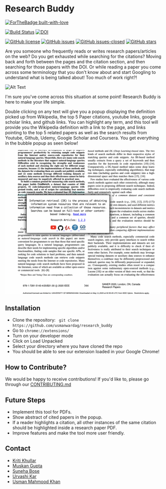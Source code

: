  # Research Buddy 

[![ForTheBadge built-with-love](http://ForTheBadge.com/images/badges/built-with-love.svg)](https://GitHub.com/usmanwardag/research_buddy)

[![Build Status](https://app.travis-ci.com/usmanwardag/research_buddy.svg?branch=main)](https://app.travis-ci.com/usmanwardag/research_buddy)
[![DOI](https://zenodo.org/badge/DOI/10.5281/zenodo.5542634.svg)](https://doi.org/10.5281/zenodo.5542634)

[![GitHub license](https://img.shields.io/github/license/usmanwardag/research_buddy)](https://github.com/usmanwardag/research_buddy/blob/main/LICENSE)
[![GitHub issues](https://img.shields.io/github/issues/usmanwardag/research_buddy)](https://github.com/usmanwardag/research_buddy/issues)
[![GitHub issues-closed](https://img.shields.io/github/issues-closed/usmanwardag/research_buddy)](https://github.com/usmanwardag/research_buddy/issues?q=is%3Aissue+is%3Aclosed)
[![GitHub stars](https://img.shields.io/github/stars/usmanwardag/research_buddy)](https://github.com/usmanwardag/research_buddy/stargazers)


Are you someone who frequently reads or writes research papers/articles on the web? Do you get exhausted while searching for the citations? Moving back and forth between the pages and the citation section, and then searching for those papers with the DOI. Or while reading a paper you come across some terminology that you don't know about and start Googling to understand what is being talked about! Too much of work right?!


![Alt Text](https://media.giphy.com/media/oirLISmToyoeI/giphy.gif?cid=ecf05e47dlrdgathxxv740g1jekiz6zdq9ycppxzdd4dyvo0&rid=giphy.gif&ct=g)


I'm sure you've come across this situation at some point! Research Buddy is here to make your life simple.

Double clicking on any text will give you a popup displaying the definition picked up from Wikipedia, the top 5 Paper citations, youtube links, google scholar links, and github links. You can highlight any term, and this tool will provide you the Wikipedia definition with a link to the page, and links pointing to the top 5 related papers as well as the search results from Youtube, Github, Udemy, Google Scholar and Coursera. You get everything in the bubble popup as seen below!

![alt text](Image1.png)

## Installation

 - Clone the repository: 
 ` git clone https://github.com/usmanwardag/research_buddy`
 - Go to `chrome://extensions/`
 - Turn on your developer mode
 - Click on Load Unpacked
 - Select your directory where you have cloned the repo
 - You should be able to see our extension loaded in your Google Chrome!


## How to Contribute?
  
 We would be happy to receive contributions! If you'd like to, please go through our [CONTRIBUTING.md](https://github.com/usmanwardag/research_buddy/blob/main/CONTRIBUTING.md)
 
 ## Future Steps 
  - Implement this tool for PDFs.
  - Show abstract of cited papers in the popup.
  - If a reader highlights a citation, all other instances of the same citation should be highlighted inside a research paper PDF.
  - Improve features and make the tool more user friendly.
  
 ## Contact

* [Kriti Khullar](https://github.com/kriti0207)
* [Muskan Gupta](https://github.com/muskan7828)
* [Suneha Bose](https://github.com/sbosenc)
* [Urvashi Kar](https://github.com/Urvashi74)
* [Usman Mahmood Khan](https://github.com/usmanwardag)

 
